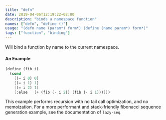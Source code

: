 ```yaml
---
title: "defn"
date: 2019-04-06T12:19:22+02:00
description: "binds a namespace function"
names: ["defn", "define ()"]
usage: "(defn name (param*) form*) (define (name param*) form*)"
tags: ["function", "binding"]
---
```

Will bind a function by name to the current namespace.

#### An Example

~~~scheme
(define (fib i)
  (cond
    [(= i 0) 0]
    [(= i 1) 1]
    [(= i 2) 1]
    [:else   (+ (fib (- i 2)) (fib (- i 1)))]))
~~~

This example performs recursion with no tail call optimization, and no memoization. For a more performant and stack-friendly fibonacci sequence generation example, see the documentation of `lazy-seq`.
